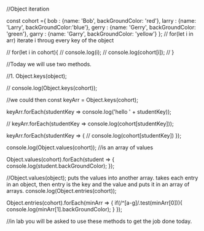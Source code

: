 //Object iteration 

const cohort ={
bob : {name: 'Bob', backGroundColor: 'red'},
larry : {name: 'Larry', backGroundColor:'blue'},
gerry : {name: 'Gerry', backGroundColor: 'green'},
garry : {name: 'Garry', backGroundColor: 'yellow'}
};
// for(let i in arr) iterate i throug every key of the object
 
// for(let i in cohort){
//   console.log(i);
//   console.log(cohort[i]);
// }


//Today we will use two methods. 

//1. Object.keys(object);

// console.log(Object.keys(cohort));


//we could then 
const keyArr = Object.keys(cohort);

keyArr.forEach(studentKey => console.log('hello ' + studentKey));




// keyArr.forEach(studentKey => console.log(cohort[studentKey]));

keyArr.forEach(studentKey => {
// console.log(cohort[studentKey])
});





console.log(Object.values(cohort));
//is an array of values 


Object.values(cohort).forEach(student => {
  console.log(student.backGroundColor);
});


//Object.values(object); puts the values into another array. takes each entry in an object, then entry is the key and the value and puts it in an array of arrays. 
console.log(Object.entries(cohort));

Object.entries(cohort).forEach(minArr => {
  if(/^[a-g]/.test(minArr[0])){
    console.log(minArr[1].backGroundColor);
  }
});

//in lab you will be asked to use these methods to get the job done today. 


